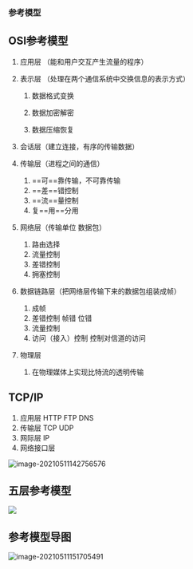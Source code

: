 ### 参考模型

## OSI参考模型

1. 应用层 （能和用户交互产生流量的程序）

2. 表示层 （处理在两个通信系统中交换信息的表示方式）

   1. 数据格式变换

   2. 数据加密解密
   3. 数据压缩恢复

3. 会话层（建立连接，有序的传输数据）

4. 传输层（进程之间的通信）

   1. ==可==靠传输，不可靠传输
   2. ==差==错控制
   3. ==流==量控制
   4. 复==用==分用

5. 网络层（传输单位 数据包）

   1. 路由选择
   2. 流量控制
   3. 差错控制
   4. 拥塞控制

6. 数据链路层（把网络层传输下来的数据包组装成帧）

   1. 成帧
   2. 差错控制 帧错 位错
   3. 流量控制
   4. 访问（接入）控制 控制对信道的访问

7. 物理层

   1.  在物理媒体上实现比特流的透明传输

## TCP/IP

1. 应用层   HTTP  FTP  DNS
2. 传输层  TCP UDP
3. 网际层 IP
4. 网络接口层 

![image-20210511142756576](C:\Users\MCJ\Desktop\STUDY-NOTE\network\网络组成结构.assets\image-20210511142756576.png)



## 五层参考模型

![](C:\Users\MCJ\Desktop\STUDY-NOTE\network\网络组成结构.assets\image-20210511142914355.png)



## 参考模型导图

![image-20210511151705491](C:\Users\MCJ\Desktop\STUDY-NOTE\network\网络组成结构.assets\image-20210511151705491.png)

